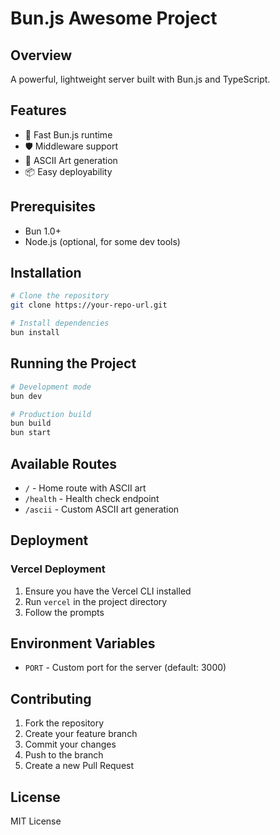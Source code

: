 # Bun.js Awesome Project

## Overview

A powerful, lightweight server built with Bun.js and TypeScript.

## Features

- 🚀 Fast Bun.js runtime
- 🛡️ Middleware support
- 🎨 ASCII Art generation
- 📦 Easy deployability

## Prerequisites

- Bun 1.0+
- Node.js (optional, for some dev tools)

## Installation

```bash
# Clone the repository
git clone https://your-repo-url.git

# Install dependencies
bun install
```

## Running the Project

```bash
# Development mode
bun dev

# Production build
bun build
bun start
```

## Available Routes

- `/` - Home route with ASCII art
- `/health` - Health check endpoint
- `/ascii` - Custom ASCII art generation

## Deployment

### Vercel Deployment

1. Ensure you have the Vercel CLI installed
2. Run `vercel` in the project directory
3. Follow the prompts

## Environment Variables

- `PORT` - Custom port for the server (default: 3000)

## Contributing

1. Fork the repository
2. Create your feature branch
3. Commit your changes
4. Push to the branch
5. Create a new Pull Request

## License

MIT License
